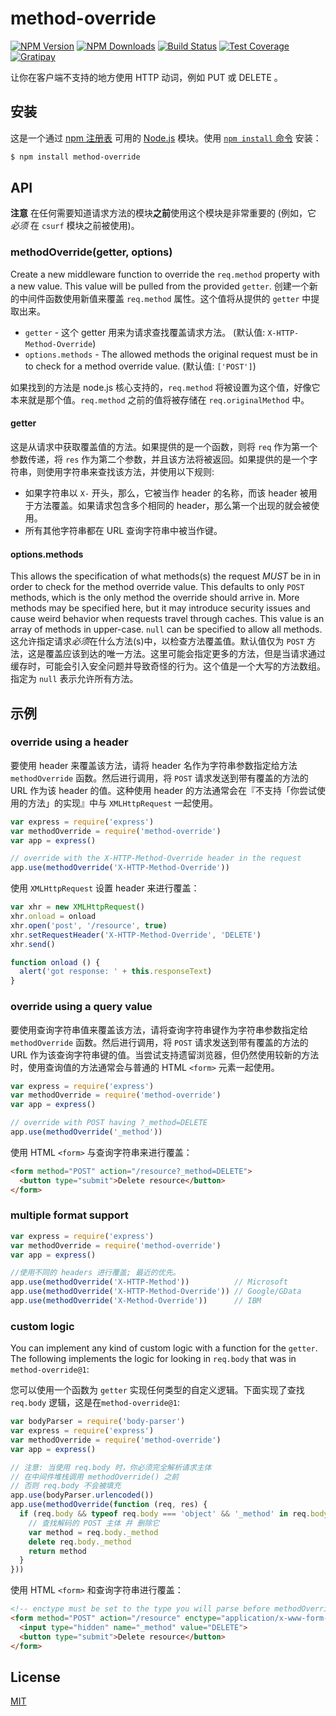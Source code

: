 # method-override

[![NPM Version][npm-image]][npm-url]
[![NPM Downloads][downloads-image]][downloads-url]
[![Build Status][travis-image]][travis-url]
[![Test Coverage][coveralls-image]][coveralls-url]
[![Gratipay][gratipay-image]][gratipay-url]

让你在客户端不支持的地方使用 HTTP 动词，例如 PUT 或 DELETE 。

## 安装

这是一个通过 [npm 注册表](https://www.npmjs.com/) 可用的 [Node.js](https://nodejs.org/en/)  模块。使用 [`npm install` 命令](https://docs.npmjs.com/getting-started/installing-npm-packages-locally) 安装：

```sh
$ npm install method-override
```

## API

**注意** 在任何需要知道请求方法的模块**之前**使用这个模块是非常重要的 (例如，它 _必须_ 在 `csurf` 模块之前被使用)。

### methodOverride(getter, options)

Create a new middleware function to override the `req.method` property with a new
value. This value will be pulled from the provided `getter`.
创建一个新的中间件函数使用新值来覆盖 `req.method` 属性。这个值将从提供的 `getter` 中提取出来。

- `getter` - 这个 getter 用来为请求查找覆盖请求方法。 (默认值: `X-HTTP-Method-Override`)
- `options.methods` - The allowed methods the original request must be in to check for a method override value. (默认值: `['POST']`)

如果找到的方法是 node.js 核心支持的，`req.method` 将被设置为这个值，好像它本来就是那个值。`req.method` 之前的值将被存储在 `req.originalMethod` 中。

#### getter

这是从请求中获取覆盖值的方法。如果提供的是一个函数，则将 `req` 作为第一个参数传递，将 `res` 作为第二个参数，并且该方法将被返回。如果提供的是一个字符串，则使用字符串来查找该方法，并使用以下规则:

- 如果字符串以 `X-` 开头，那么，它被当作 header 的名称，而该 header 被用于方法覆盖。如果请求包含多个相同的 header，那么第一个出现的就会被使用。
- 所有其他字符串都在 URL 查询字符串中被当作键。

#### options.methods

This allows the specification of what methods(s) the request *MUST* be in in order to check for
the method override value. This defaults to only `POST` methods, which is the only method the
override should arrive in. More methods may be specified here, but it may introduce security
issues and cause weird behavior when requests travel through caches. This value is an array
of methods in upper-case. `null` can be specified to allow all methods.
这允许指定请求*必须*在什么方法(s)中，以检查方法覆盖值。默认值仅为 `POST` 方法，这是覆盖应该到达的唯一方法。这里可能会指定更多的方法，但是当请求通过缓存时，可能会引入安全问题并导致奇怪的行为。这个值是一个大写的方法数组。指定为 `null` 表示允许所有方法。

## 示例

### override using a header

要使用 header 来覆盖该方法，请将 header 名作为字符串参数指定给方法 `methodOverride` 函数。然后进行调用，将 `POST` 请求发送到带有覆盖的方法的 URL 作为该 header 的值。这种使用 header 的方法通常会在『不支持「你尝试使用的方法」的实现』中与 `XMLHttpRequest` 一起使用。

```js
var express = require('express')
var methodOverride = require('method-override')
var app = express()

// override with the X-HTTP-Method-Override header in the request
app.use(methodOverride('X-HTTP-Method-Override'))
```

使用 `XMLHttpRequest` 设置 header 来进行覆盖：

<!-- eslint-env browser -->

```js
var xhr = new XMLHttpRequest()
xhr.onload = onload
xhr.open('post', '/resource', true)
xhr.setRequestHeader('X-HTTP-Method-Override', 'DELETE')
xhr.send()

function onload () {
  alert('got response: ' + this.responseText)
}
```

### override using a query value

要使用查询字符串值来覆盖该方法，请将查询字符串键作为字符串参数指定给 `methodOverride` 函数。然后进行调用，将 `POST` 请求发送到带有覆盖的方法的 URL 作为该查询字符串键的值。当尝试支持遗留浏览器，但仍然使用较新的方法时，使用查询值的方法通常会与普通的 HTML `<form>` 元素一起使用。

```js
var express = require('express')
var methodOverride = require('method-override')
var app = express()

// override with POST having ?_method=DELETE
app.use(methodOverride('_method'))
```

使用 HTML `<form>` 与查询字符串来进行覆盖：

```html
<form method="POST" action="/resource?_method=DELETE">
  <button type="submit">Delete resource</button>
</form>
```

### multiple format support

```js
var express = require('express')
var methodOverride = require('method-override')
var app = express()

//使用不同的 headers 进行覆盖; 最近的优先。
app.use(methodOverride('X-HTTP-Method'))          // Microsoft
app.use(methodOverride('X-HTTP-Method-Override')) // Google/GData
app.use(methodOverride('X-Method-Override'))      // IBM
```

### custom logic

You can implement any kind of custom logic with a function for the `getter`. The following
implements the logic for looking in `req.body` that was in `method-override@1`:

您可以使用一个函数为 `getter` 实现任何类型的自定义逻辑。下面实现了查找 `req.body` 逻辑，这是在`method-override@1`:

```js
var bodyParser = require('body-parser')
var express = require('express')
var methodOverride = require('method-override')
var app = express()

// 注意: 当使用 req.body 时，你必须完全解析请求主体
// 在中间件堆栈调用 methodOverride() 之前
// 否则 req.body 不会被填充 
app.use(bodyParser.urlencoded())
app.use(methodOverride(function (req, res) {
  if (req.body && typeof req.body === 'object' && '_method' in req.body) {
    // 查找解码的 POST 主体 并 删除它
    var method = req.body._method
    delete req.body._method
    return method
  }
}))
```

使用 HTML `<form>` 和查询字符串进行覆盖：

```html
<!-- enctype must be set to the type you will parse before methodOverride() -->
<form method="POST" action="/resource" enctype="application/x-www-form-urlencoded">
  <input type="hidden" name="_method" value="DELETE">
  <button type="submit">Delete resource</button>
</form>
```

## License

[MIT](LICENSE)

[npm-image]: https://img.shields.io/npm/v/method-override.svg
[npm-url]: https://npmjs.org/package/method-override
[travis-image]: https://img.shields.io/travis/expressjs/method-override/master.svg
[travis-url]: https://travis-ci.org/expressjs/method-override
[coveralls-image]: https://img.shields.io/coveralls/expressjs/method-override/master.svg
[coveralls-url]: https://coveralls.io/r/expressjs/method-override?branch=master
[downloads-image]: https://img.shields.io/npm/dm/method-override.svg
[downloads-url]: https://npmjs.org/package/method-override
[gratipay-image]: https://img.shields.io/gratipay/dougwilson.svg
[gratipay-url]: https://www.gratipay.com/dougwilson/
